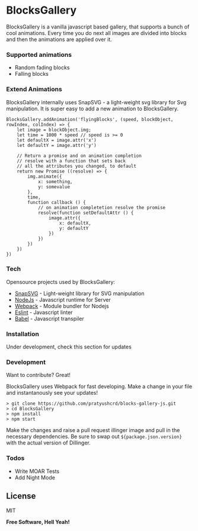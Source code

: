 # BlocksGallery


BlocksGallery is a vanilla javascript based gallery, that supports a bunch of cool animations. Every time you do next all images are divided into blocks and then the animations are applied over it.

### Supported animations

  - Random fading blocks 
  - Falling blocks

### Extend Animations

BlocksGallery internally uses SnapSVG - a light-weight svg library for Svg manipulation.
It is super easy to add a new animation to BlocksGallery.

```
BlocksGallery.addAnimation('flyingBlocks', (speed, blockObject, rowIndex, colIndex) => {
    let image = blockObject.img;
    let time = 1000 * speed // speed is >= 0
    let defaultX = image.attr('x')
    let defaultY = image.attr('y')
    
    // Return a promise and on animation completion
    // resolve with a function that sets back
    // all the attributes you changed, to default
    return new Promise ((resolve) => {
        img.animate({
            x: something,
            y: somevalue
        },
        time,
        function callback () {
            // on animation completetion resolve the promise
            resolve(function setDefaultAttr () {
                image.attr({
                    x: defaultX,
                    y: defaultY
                })
            })
        })
    })
})
```

### Tech

Opensource projects used by BlocksGallery:

* [SnapSVG] - Light-weight library for SVG manipulation
* [NodeJs] - Javascript runtime for Server
* [Webpack] - Module bundler for Nodejs
* [Eslint] - Javascript linter
* [Babel] - Javascript transpiler

### Installation

Under development, check this section for updates

### Development

Want to contribute? Great!

BlocksGallery uses Webpack for fast developing.
Make a change in your file and instantanously see your updates!

```
> git clone https://github.com/pratyushcrd/blocks-gallery-js.git
> cd BlocksGallery
> npm install
> npm start
```

Make the changes and raise a pull request
illinger image and pull in the necessary dependencies. Be sure to swap out `${package.json.version}` with the actual version of Dillinger.

### Todos

 - Write MOAR Tests
 - Add Night Mode

License
----

MIT


**Free Software, Hell Yeah!**

[SnapSVG]: <http://snapsvg.io/>
[NodeJs]: <https://nodejs.org/en/>
[Webpack]: <https://webpack.js.org/>
[Eslint]: <http://eslint.org/> 
[Babel]: <https://babeljs.io/>
